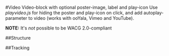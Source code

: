 #Video
Video-block with optional poster-image, label and play-icon
Use *playvideo.js* for hiding the poster and play-icon on click, and add autoplay-parameter to video (works with ooYala, Vimeo and YouTube).

**NOTE:**
It's *not* possible to be WACG 2.0-compliant	

##Structure


##Tracking